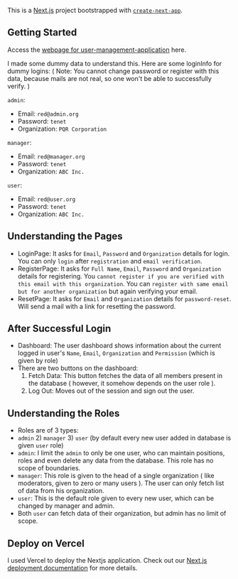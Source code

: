 This is a [Next.js](https://nextjs.org/) project bootstrapped with [`create-next-app`](https://github.com/vercel/next.js/tree/canary/packages/create-next-app).

## Getting Started

Access the [webpage for user-management-application](https://user-management-application-qhphjsfb1.vercel.app/) here.

I made some dummy data to understand this.
Here are some loginInfo for dummy logins: ( Note: You cannot change password or register with this data, because mails are not real, so one won't be able to successfully verify. )

`admin`:
- Email: `red@admin.org`
- Password: `tenet`
- Organization: `PQR Corporation`

`manager`:
- Email: `red@manager.org`
- Password: `tenet`
- Organization: `ABC Inc.`

`user`:
- Email: `red@user.org`
- Password: `tenet`
- Organization: `ABC Inc.`

## Understanding the Pages

- LoginPage: It asks for `Email`, `Password` and `Organization` details for login. You can only `login` after `registration` and `email verification`.
- RegisterPage: It asks for `Full Name`, `Email`, `Password` and `Organization` details for registering. You `cannot register if you are verified with this email with this organization`.
  You can `register with same email but for another organization` but again verifying your email.
- ResetPage: It asks for `Email` and `Organization` details for `password-reset`. Will send a mail with a link for resetting the password.

## After Successful Login

- Dashboard: The user dashboard shows information about the current logged in user's `Name`, `Email`, `Organization` and `Permission` (which is given by role)
- There are two buttons on the dashboard:
  1) Fetch Data: This button fetches the data of all members present in the database ( however, it somehow depends on the user role ).
  2) Log Out: Moves out of the session and sign out the user.

## Understanding the Roles

- Roles are of 3 types:
- `admin` 2) `manager` 3) `user` (by default every new user added in database is given `user` role)
- `admin`: I limit the `admin` to only be one user, who can maintain positions, roles and even delete any data from the database. This role has no scope of boundaries.
- `manager`: This role is given to the head of a single organization ( like moderators, given to zero or many users ). The user can only fetch list of data from his organization.
- `user`: This is the default role given to every new user, which can be changed by manager and admin.
- Both `user` can fetch data of their organization, but admin has no limit of scope.

## Deploy on Vercel

I used Vercel to deploy the Nextjs application.
Check out our [Next.js deployment documentation](https://nextjs.org/docs/deployment) for more details.
